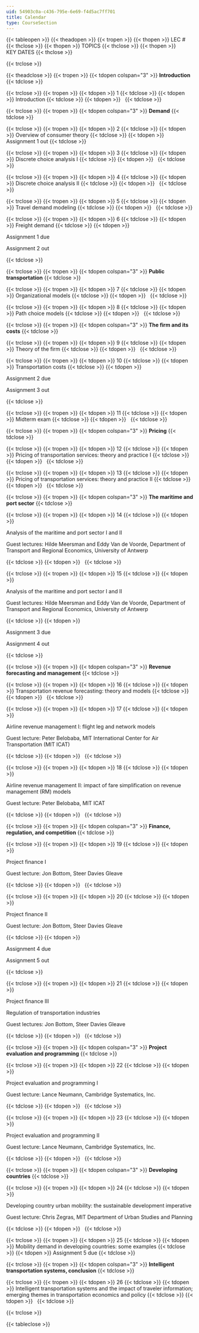 ```yaml
---
uid: 54903c0a-c436-795e-6e69-f4d5ac7ff701
title: Calendar
type: CourseSection
---
```


{{< tableopen >}}
{{< theadopen >}}
{{< tropen >}}
{{< thopen >}}
LEC #
{{< thclose >}}
{{< thopen >}}
TOPICS
{{< thclose >}}
{{< thopen >}}
KEY DATES
{{< thclose >}}

{{< trclose >}}

{{< theadclose >}}
{{< tropen >}}
{{< tdopen colspan="3" >}}
**Introduction**
{{< tdclose >}}

{{< trclose >}}
{{< tropen >}}
{{< tdopen >}}
1
{{< tdclose >}}
{{< tdopen >}}
Introduction
{{< tdclose >}}
{{< tdopen >}}
 
{{< tdclose >}}

{{< trclose >}}
{{< tropen >}}
{{< tdopen colspan="3" >}}
**Demand**
{{< tdclose >}}

{{< trclose >}}
{{< tropen >}}
{{< tdopen >}}
2
{{< tdclose >}}
{{< tdopen >}}
Overview of consumer theory
{{< tdclose >}}
{{< tdopen >}}
Assignment 1 out
{{< tdclose >}}

{{< trclose >}}
{{< tropen >}}
{{< tdopen >}}
3
{{< tdclose >}}
{{< tdopen >}}
Discrete choice analysis I
{{< tdclose >}}
{{< tdopen >}}
 
{{< tdclose >}}

{{< trclose >}}
{{< tropen >}}
{{< tdopen >}}
4
{{< tdclose >}}
{{< tdopen >}}
Discrete choice analysis II
{{< tdclose >}}
{{< tdopen >}}
 
{{< tdclose >}}

{{< trclose >}}
{{< tropen >}}
{{< tdopen >}}
5
{{< tdclose >}}
{{< tdopen >}}
Travel demand modeling
{{< tdclose >}}
{{< tdopen >}}
 
{{< tdclose >}}

{{< trclose >}}
{{< tropen >}}
{{< tdopen >}}
6
{{< tdclose >}}
{{< tdopen >}}
Freight demand
{{< tdclose >}}
{{< tdopen >}}


Assignment 1 due

Assignment 2 out


{{< tdclose >}}

{{< trclose >}}
{{< tropen >}}
{{< tdopen colspan="3" >}}
**Public transportation**
{{< tdclose >}}

{{< trclose >}}
{{< tropen >}}
{{< tdopen >}}
7
{{< tdclose >}}
{{< tdopen >}}
Organizational models
{{< tdclose >}}
{{< tdopen >}}
 
{{< tdclose >}}

{{< trclose >}}
{{< tropen >}}
{{< tdopen >}}
8
{{< tdclose >}}
{{< tdopen >}}
Path choice models
{{< tdclose >}}
{{< tdopen >}}
 
{{< tdclose >}}

{{< trclose >}}
{{< tropen >}}
{{< tdopen colspan="3" >}}
**The firm and its costs**
{{< tdclose >}}

{{< trclose >}}
{{< tropen >}}
{{< tdopen >}}
9
{{< tdclose >}}
{{< tdopen >}}
Theory of the firm
{{< tdclose >}}
{{< tdopen >}}
 
{{< tdclose >}}

{{< trclose >}}
{{< tropen >}}
{{< tdopen >}}
10
{{< tdclose >}}
{{< tdopen >}}
Transportation costs
{{< tdclose >}}
{{< tdopen >}}


Assignment 2 due

Assignment 3 out


{{< tdclose >}}

{{< trclose >}}
{{< tropen >}}
{{< tdopen >}}
11
{{< tdclose >}}
{{< tdopen >}}
Midterm exam
{{< tdclose >}}
{{< tdopen >}}
 
{{< tdclose >}}

{{< trclose >}}
{{< tropen >}}
{{< tdopen colspan="3" >}}
**Pricing**
{{< tdclose >}}

{{< trclose >}}
{{< tropen >}}
{{< tdopen >}}
12
{{< tdclose >}}
{{< tdopen >}}
Pricing of transportation services: theory and practice I
{{< tdclose >}}
{{< tdopen >}}
 
{{< tdclose >}}

{{< trclose >}}
{{< tropen >}}
{{< tdopen >}}
13
{{< tdclose >}}
{{< tdopen >}}
Pricing of transportation services: theory and practice II
{{< tdclose >}}
{{< tdopen >}}
 
{{< tdclose >}}

{{< trclose >}}
{{< tropen >}}
{{< tdopen colspan="3" >}}
**The maritime and port sector**
{{< tdclose >}}

{{< trclose >}}
{{< tropen >}}
{{< tdopen >}}
14
{{< tdclose >}}
{{< tdopen >}}


Analysis of the maritime and port sector I and II

Guest lectures: Hilde Meersman and Eddy Van de Voorde, Department of Transport and Regional Economics, University of Antwerp


{{< tdclose >}}
{{< tdopen >}}
 
{{< tdclose >}}

{{< trclose >}}
{{< tropen >}}
{{< tdopen >}}
15
{{< tdclose >}}
{{< tdopen >}}


Analysis of the maritime and port sector I and II

Guest lectures: Hilde Meersman and Eddy Van de Voorde, Department of Transport and Regional Economics, University of Antwerp


{{< tdclose >}}
{{< tdopen >}}


Assignment 3 due

Assignment 4 out


{{< tdclose >}}

{{< trclose >}}
{{< tropen >}}
{{< tdopen colspan="3" >}}
**Revenue forecasting and management**
{{< tdclose >}}

{{< trclose >}}
{{< tropen >}}
{{< tdopen >}}
16
{{< tdclose >}}
{{< tdopen >}}
Transportation revenue forecasting: theory and models
{{< tdclose >}}
{{< tdopen >}}
 
{{< tdclose >}}

{{< trclose >}}
{{< tropen >}}
{{< tdopen >}}
17
{{< tdclose >}}
{{< tdopen >}}


Airline revenue management I: flight leg and network models

Guest lecture: Peter Belobaba, MIT International Center for Air Transportation (MIT ICAT)


{{< tdclose >}}
{{< tdopen >}}
 
{{< tdclose >}}

{{< trclose >}}
{{< tropen >}}
{{< tdopen >}}
18
{{< tdclose >}}
{{< tdopen >}}


Airline revenue management II: impact of fare simplification on revenue management (RM) models

Guest lecture: Peter Belobaba, MIT ICAT


{{< tdclose >}}
{{< tdopen >}}
 
{{< tdclose >}}

{{< trclose >}}
{{< tropen >}}
{{< tdopen colspan="3" >}}
**Finance, regulation, and competition**
{{< tdclose >}}

{{< trclose >}}
{{< tropen >}}
{{< tdopen >}}
19
{{< tdclose >}}
{{< tdopen >}}


Project finance I

Guest lecture: Jon Bottom, Steer Davies Gleave


{{< tdclose >}}
{{< tdopen >}}
 
{{< tdclose >}}

{{< trclose >}}
{{< tropen >}}
{{< tdopen >}}
20
{{< tdclose >}}
{{< tdopen >}}


Project finance II

Guest lecture: Jon Bottom, Steer Davies Gleave


{{< tdclose >}}
{{< tdopen >}}


Assignment 4 due

Assignment 5 out


{{< tdclose >}}

{{< trclose >}}
{{< tropen >}}
{{< tdopen >}}
21
{{< tdclose >}}
{{< tdopen >}}


Project finance III

Regulation of transportation industries

Guest lectures: Jon Bottom, Steer Davies Gleave


{{< tdclose >}}
{{< tdopen >}}
 
{{< tdclose >}}

{{< trclose >}}
{{< tropen >}}
{{< tdopen colspan="3" >}}
**Project evaluation and programming**
{{< tdclose >}}

{{< trclose >}}
{{< tropen >}}
{{< tdopen >}}
22
{{< tdclose >}}
{{< tdopen >}}


Project evaluation and programming I

Guest lecture: Lance Neumann, Cambridge Systematics, Inc.


{{< tdclose >}}
{{< tdopen >}}
 
{{< tdclose >}}

{{< trclose >}}
{{< tropen >}}
{{< tdopen >}}
23
{{< tdclose >}}
{{< tdopen >}}


Project evaluation and programming II

Guest lecture: Lance Neumann, Cambridge Systematics, Inc.


{{< tdclose >}}
{{< tdopen >}}
 
{{< tdclose >}}

{{< trclose >}}
{{< tropen >}}
{{< tdopen colspan="3" >}}
**Developing countries**
{{< tdclose >}}

{{< trclose >}}
{{< tropen >}}
{{< tdopen >}}
24
{{< tdclose >}}
{{< tdopen >}}


Developing country urban mobility: the sustainable development imperative

Guest lecture: Chris Zegras, MIT Department of Urban Studies and Planning


{{< tdclose >}}
{{< tdopen >}}
 
{{< tdclose >}}

{{< trclose >}}
{{< tropen >}}
{{< tdopen >}}
25
{{< tdclose >}}
{{< tdopen >}}
Mobility demand in developing countries: some examples
{{< tdclose >}}
{{< tdopen >}}
Assignment 5 due
{{< tdclose >}}

{{< trclose >}}
{{< tropen >}}
{{< tdopen colspan="3" >}}
**Intelligent transportation systems, conclusion**
{{< tdclose >}}

{{< trclose >}}
{{< tropen >}}
{{< tdopen >}}
26
{{< tdclose >}}
{{< tdopen >}}
Intelligent transportation systems and the impact of traveler information; emerging themes in transportation economics and policy
{{< tdclose >}}
{{< tdopen >}}
 
{{< tdclose >}}

{{< trclose >}}

{{< tableclose >}}